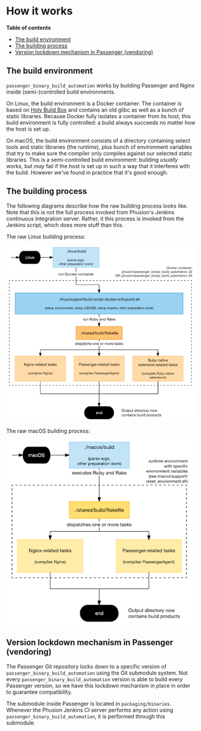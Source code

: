 # How it works

**Table of contents**

 * [The build environment](#the-build-environment)
 * [The building process](#the-building-process)
 * [Version lockdown mechanism in Passenger (vendoring)](#version-lockdown-mechanism-in-passenger-vendoring)

## The build environment

`passenger_binary_build_automation` works by building Passenger and Nginx inside (semi-)controlled build environments.

On Linux, the build environment is a Docker container. The container is based on [Holy Build Box](http://phusion.github.io/holy-build-box/) and contains an old glibc as well as a bunch of static libraries. Because Docker fully isolates a container from its host, this build environment is fully controlled: a build always succeeds no matter how the host is set up.

On macOS, the build environment consists of a directory containing select tools and static libraries (the runtime), plus bunch of environment variables that try to make sure the compiler only compiles against our selected static libraries. This is a semi-controlled build environment: building *usually* works, but *may* fail if the host is set up in such a way that it interferes with the build. However we've found in practice that it's good enough.

## The building process

The following diagrams describe how the raw building process looks like. Note that this is not the full process invoked from Phusion's Jenkins continuous integration server. Rather, it this process is invoked from the Jenkins script, which does more stuff than this.

The raw Linux building process:

<img src="doc/linux-build-process.png">

The raw macOS building process:

<img src="doc/macos-build-process.png">

## Version lockdown mechanism in Passenger (vendoring)

The Passenger Git repository locks down to a specific version of `passenger_binary_build_automation` using the Git submodule system. Not every `passenger_binary_build_automation` version is able to build every Passenger version, so we have this lockdown mechanism in place in order to guarantee compatibility.

The submodule inside Passenger is located in `packaging/binaries`. Whenever the Phusion Jenkins CI server performs any action using `passenger_binary_build_automation`, it is performed through this submodule.
